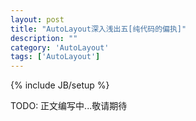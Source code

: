 ```yaml
---
layout: post
title: "AutoLayout深入浅出五[纯代码的偏执]"
description: ""
category: 'AutoLayout'
tags: ['AutoLayout']
---
```

{% include JB/setup %}



TODO: 正文编写中...敬请期待